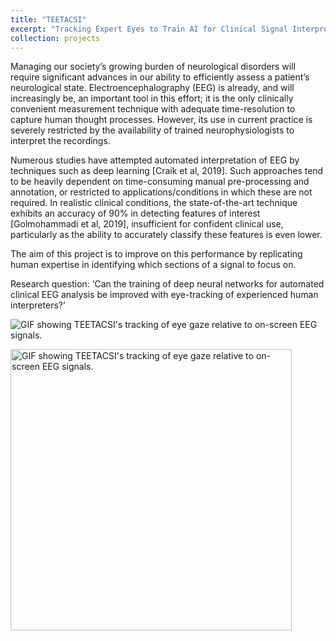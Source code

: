```yaml
---
title: "TEETACSI"
excerpt: "Tracking Expert Eyes to Train AI for Clinical Signal Interpretation<br/><img src='images/eyetracker.gif'>"
collection: projects
---
```


Managing our society’s growing burden of neurological disorders will require significant advances in our ability to efficiently assess a patient’s neurological state. Electroencephalography (EEG) is already, and will increasingly be, an important tool in this effort; it is the only clinically convenient measurement technique with adequate time-resolution to capture human thought processes. However, its use in current practice is severely restricted by the availability of trained neurophysiologists to interpret the recordings. 

Numerous studies have attempted automated interpretation of EEG by techniques such as deep learning [Craik et al, 2019]. Such approaches tend to be heavily dependent on time-consuming manual pre-processing and annotation, or restricted to applications/conditions in which these are not required. In realistic clinical conditions, the state-of-the-art technique exhibits an accuracy of 90% in detecting features of interest [Golmohammadi et al, 2019], insufficient for confident clinical use, particularly as the ability to accurately classify these features is even lower.

The aim of this project is to improve on this performance by replicating human expertise in identifying which sections of a signal to focus on.

Research question: ‘Can the training of deep neural networks for automated clinical EEG analysis be improved with eye-tracking of experienced human interpreters?’

![GIF showing TEETACSI's tracking of eye gaze relative to on-screen EEG signals.](https://raw.githubusercontent.com/DWonGH/dwongh.github.io/master/images/eyetracker.gif)

<image src="https://raw.githubusercontent.com/DWonGH/dwongh.github.io/master/images/eyetracker.gif" alt="GIF showing TEETACSI's tracking of eye gaze relative to on-screen EEG signals." width="450" /> 
